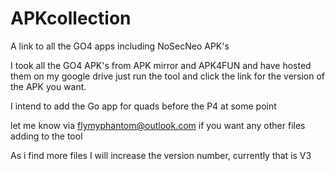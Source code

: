 # APKcollection
A link to all the GO4 apps including NoSecNeo APK's

I took all the GO4 APK's from APK mirror and APK4FUN and have hosted them on my google drive
just run the tool and click the link for the version of the APK you want.

I intend to add the Go app for quads before the P4 at some point

let me know via flymyphantom@outlook.com if you want any other files adding
to the tool

As i find more files I will increase the version number, currently that is V3
